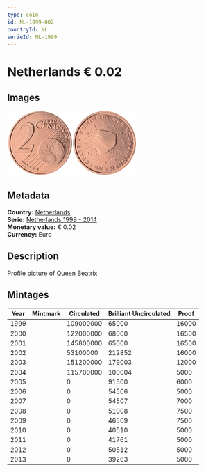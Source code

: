 ```yaml
---
type: coin
id: NL-1999-002
countryId: NL
serieId: NL-1999
---
```


# Netherlands € 0.02

## Images

<img src="../../../Images/common-2002-002.webp" height="150" alt="Front image"><img src="Images/netherlands-1999-002.webp" height="150" alt="Back image">

## Metadata

**Country:** [Netherlands](../index.md)\
**Serie:** [Netherlands 1999 - 2014](index.md)\
**Monetary value:** € 0.02\
**Currency:** Euro

## Description

Profile picture of Queen Beatrix

## Mintages

| Year | Mintmark | Circulated | Brilliant Uncirculated | Proof |
| ---- | -------- | ---------- | ---------------------- | ----- |
| 1999 |          | 109000000  | 65000                  | 16000 |
| 2000 |          | 122000000  | 68000                  | 16500 |
| 2001 |          | 145800000  | 65000                  | 16500 |
| 2002 |          | 53100000   | 212852                 | 16000 |
| 2003 |          | 151200000  | 179003                 | 12000 |
| 2004 |          | 115700000  | 100004                 | 5000  |
| 2005 |          | 0          | 91500                  | 6000  |
| 2006 |          | 0          | 54506                  | 5000  |
| 2007 |          | 0          | 54507                  | 7000  |
| 2008 |          | 0          | 51008                  | 7500  |
| 2009 |          | 0          | 46509                  | 7500  |
| 2010 |          | 0          | 40510                  | 5000  |
| 2011 |          | 0          | 41761                  | 5000  |
| 2012 |          | 0          | 50512                  | 5000  |
| 2013 |          | 0          | 39263                  | 5000  |
